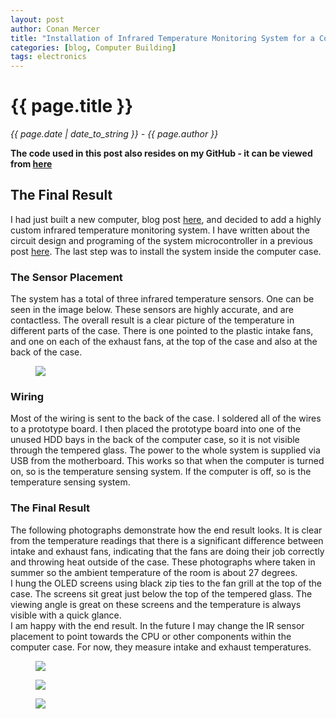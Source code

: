 ```yaml
---
layout: post
author: Conan Mercer
title: "Installation of Infrared Temperature Monitoring System for a Computer"
categories: [blog, Computer Building]
tags: electronics
---
```


<script src="https://polyfill.io/v3/polyfill.min.js?features=es6"></script>
<script id="MathJax-script" async
          src="https://cdn.jsdelivr.net/npm/mathjax@3/es5/tex-mml-chtml.js">
</script>

<div class="post-paragraph">
  <h1>{{ page.title }}</h1>
  <p><i>{{ page.date | date_to_string }} - {{ page.author }}</i></p>

<b>The code used in this post also resides on my GitHub - it can be viewed from <a href="https://github.com/ConanMercer/ComputerCaseTemperature" target="_blank">here</a></b>

<h2>The Final Result</h2>

I had just built a new computer, blog post <a href="{{ site.baseurl }}{% link _posts/2020-11-28-computerbuild.md %}">here</a>, and decided to add a highly custom infrared temperature monitoring system. I have written about the circuit design and programing of the system microcontroller in a previous post <a href="{{ site.baseurl }}{% link _posts/2020-12-31-computertemp.md %}">here</a>. The last step was to install the system inside the computer case.

<h3>The Sensor Placement</h3>

The system has a total of three infrared temperature sensors. One can be seen in the image below. These sensors are highly accurate, and are contactless. The overall result is a clear picture of the temperature in different parts of the case. There is one pointed to the plastic intake fans, and one on each of the exhaust fans, at the top of the case and also at the back of the case.

<figure>
  <img src="{{site.baseurl}}/assets/minified/images/computer/temp3.png">
</figure>

<h3>Wiring</h3>

Most of the wiring is sent to the back of the case. I soldered all of the wires to a prototype board. I then placed the prototype board into one of the unused HDD bays in the back of the computer case, so it is not visible through the tempered glass. The power to the whole system is supplied via USB from the motherboard. This works so that when the computer is turned on, so is the temperature sensing system. If the computer is off, so is the temperature sensing system.

<h3>The Final Result</h3>

The following photographs demonstrate how the end result looks. It is clear from the temperature readings that there is a significant difference between intake and exhaust fans, indicating that the fans are doing their job correctly and throwing heat outside of the case. These photographs where taken in summer so the ambient temperature of the room is about 27 degrees.
<br>
I hung the OLED screens using black zip ties to the fan grill at the top of the case. The screens sit great just below the top of the tempered glass. The viewing angle is great on these screens and the temperature is always visible with a quick glance.
<br>
I am happy with the end result. In the future I may change the IR sensor placement to point towards the CPU or other components within the computer case. For now, they measure intake and exhaust temperatures.

<figure>
  <img src="{{site.baseurl}}/assets/minified/images/computer/temp7.png">

</figure>

<figure>
  <img src="{{site.baseurl}}/assets/minified/images/computer/temp6.png">
</figure>

<figure>
  <img src="{{site.baseurl}}/assets/minified/images/computer/temp4.png">
</figure>
